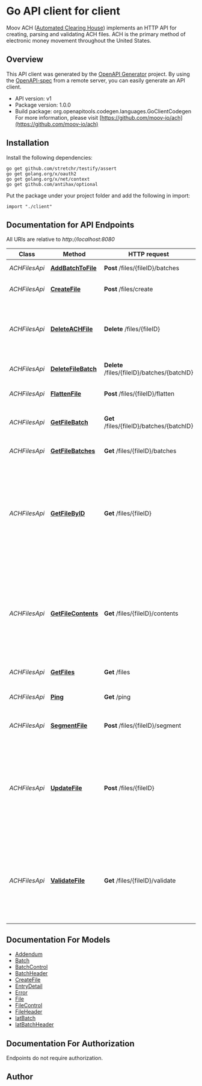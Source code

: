 # Go API client for client

Moov ACH ([Automated Clearing House](https://en.wikipedia.org/wiki/Automated_Clearing_House)) implements an HTTP API for creating, parsing and validating ACH files. ACH is the primary method of electronic money movement throughout the United States.

## Overview
This API client was generated by the [OpenAPI Generator](https://openapi-generator.tech) project.  By using the [OpenAPI-spec](https://www.openapis.org/) from a remote server, you can easily generate an API client.

- API version: v1
- Package version: 1.0.0
- Build package: org.openapitools.codegen.languages.GoClientCodegen
For more information, please visit [https://github.com/moov-io/ach](https://github.com/moov-io/ach)

## Installation

Install the following dependencies:

```shell
go get github.com/stretchr/testify/assert
go get golang.org/x/oauth2
go get golang.org/x/net/context
go get github.com/antihax/optional
```

Put the package under your project folder and add the following in import:

```golang
import "./client"
```

## Documentation for API Endpoints

All URIs are relative to *http://localhost:8080*

Class | Method | HTTP request | Description
------------ | ------------- | ------------- | -------------
*ACHFilesApi* | [**AddBatchToFile**](docs/ACHFilesApi.md#addbatchtofile) | **Post** /files/{fileID}/batches | Add Batch to File
*ACHFilesApi* | [**CreateFile**](docs/ACHFilesApi.md#createfile) | **Post** /files/create | Create a new File object
*ACHFilesApi* | [**DeleteACHFile**](docs/ACHFilesApi.md#deleteachfile) | **Delete** /files/{fileID} | Permanently deletes a File and associated Batches. It cannot be undone.
*ACHFilesApi* | [**DeleteFileBatch**](docs/ACHFilesApi.md#deletefilebatch) | **Delete** /files/{fileID}/batches/{batchID} | Delete a Batch from a File
*ACHFilesApi* | [**FlattenFile**](docs/ACHFilesApi.md#flattenfile) | **Post** /files/{fileID}/flatten | Create a new file object
*ACHFilesApi* | [**GetFileBatch**](docs/ACHFilesApi.md#getfilebatch) | **Get** /files/{fileID}/batches/{batchID} | Get a specific Batch on a FIle
*ACHFilesApi* | [**GetFileBatches**](docs/ACHFilesApi.md#getfilebatches) | **Get** /files/{fileID}/batches | Get the batches on a File.
*ACHFilesApi* | [**GetFileByID**](docs/ACHFilesApi.md#getfilebyid) | **Get** /files/{fileID} | Retrieves the details of an existing File. You need only supply the unique File identifier that was returned upon creation.
*ACHFilesApi* | [**GetFileContents**](docs/ACHFilesApi.md#getfilecontents) | **Get** /files/{fileID}/contents | Assembles the existing file (batches and controls) records, computes sequence numbers and totals. Returns plaintext file.
*ACHFilesApi* | [**GetFiles**](docs/ACHFilesApi.md#getfiles) | **Get** /files | Gets a list of Files
*ACHFilesApi* | [**Ping**](docs/ACHFilesApi.md#ping) | **Get** /ping | Ping the ACH service to check if running
*ACHFilesApi* | [**SegmentFile**](docs/ACHFilesApi.md#segmentfile) | **Post** /files/{fileID}/segment | Create a new file object
*ACHFilesApi* | [**UpdateFile**](docs/ACHFilesApi.md#updatefile) | **Post** /files/{fileID} | Updates the specified File Header by setting the values of the parameters passed. Any parameters not provided will be left unchanged.
*ACHFilesApi* | [**ValidateFile**](docs/ACHFilesApi.md#validatefile) | **Get** /files/{fileID}/validate | Validates the existing file. You need only supply the unique File identifier that was returned upon creation.


## Documentation For Models

 - [Addendum](docs/Addendum.md)
 - [Batch](docs/Batch.md)
 - [BatchControl](docs/BatchControl.md)
 - [BatchHeader](docs/BatchHeader.md)
 - [CreateFile](docs/CreateFile.md)
 - [EntryDetail](docs/EntryDetail.md)
 - [Error](docs/Error.md)
 - [File](docs/File.md)
 - [FileControl](docs/FileControl.md)
 - [FileHeader](docs/FileHeader.md)
 - [IatBatch](docs/IatBatch.md)
 - [IatBatchHeader](docs/IatBatchHeader.md)


## Documentation For Authorization

 Endpoints do not require authorization.


## Author




